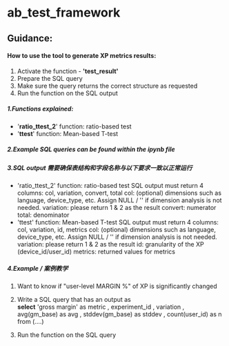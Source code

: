 # ab_test_framework
## Guidance:
#### How to use the tool to generate XP metrics results:


1.   Activate the function - **'test_result'**
2.   Prepare the SQL query 
3.   Make sure the query returns the correct structure as requested
4.   Run the function on the SQL output 

##### 1.Functions explained:
* '**ratio_ttest_2**' function: ratio-based test 
* '**ttest**' function: Mean-based T-test 

##### 2.Example SQL queries can be found within the ipynb file 
##### 3.SQL output 需要确保**表结构**和**字段名称**与以下要求一致以正常运行
* 'ratio_ttest_2' function: ratio-based test
  SQL output must return 4 columns:
  col, variation, convert, total
  col: (optional) dimensions such as language, device_type, etc. Assign NULL / '' if dimension analysis is not needed.
  variation: please return 1 & 2 as the result
  convert: numerator
  total: denominator
* 'ttest' function: Mean-based T-test
  SQL output must return 4 columns:
  col, variation, id, metrics
  col: (optional) dimensions such as language, device_type, etc. Assign NULL / '' if dimension analysis is not needed.
  variation: please return 1 & 2 as the result
  id: granularity of the XP (device_id/user_id)
  metrics: returned values for metrics

##### 4.Example / 案例教学
1. Want to know if "user-level MARGIN %" of XP is significantly changed
2. Write a SQL query that has an output as  
 **select**
 'gross margin' as metric
 , experiment_id
 , variation
 , avg(gm_base) as avg
 , stddev(gm_base) as stddev
 , count(user_id) as n
 from (....)

3. Run the function on the SQL query

